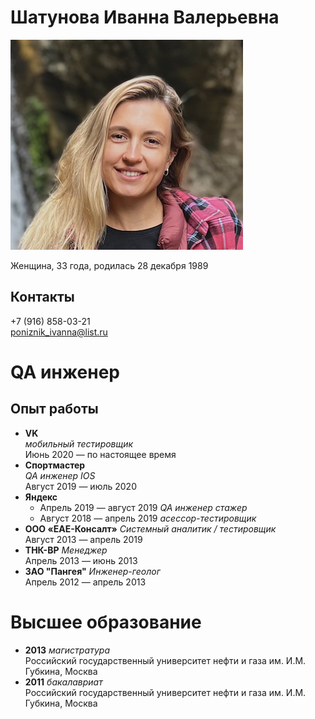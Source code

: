 # Шатунова Иванна Валерьевна

![photo](photo.png)

Женщина, 33 года, родилась 28 декабря 1989
## Контакты
+7 (916) 858-03-21 <br/>
poniznik_ivanna@list.ru
# QA инженер
## Опыт работы
- **VK**<br/> *мобильный тестировщик*<br/>
Июнь 2020 — по настоящее время 
- **Спортмастер**<br/> *QA инженер IOS*<br/>
Август 2019 — июль 2020 
- **Яндекс**<br/>
  - Апрель 2019 — август 2019 *QA инженер стажер*
  - Август 2018 — апрель 2019 *асессор-тестировщик*
- **OOO «ЕАЕ-Консалт»** *Системный аналитик / тестировщик*<br/>
  Август 2013 — апрель 2019 
- **ТНК-BP** *Менеджер*<br/>
  Апрель 2013 — июнь 2013 
- **ЗАО "Пангея"** *Инженер-геолог*<br/>
  Апрель 2012 — апрель 2013 

# Высшее образование
 - **2013** *магистратура*<br/> Российский государственный университет нефти и газа им. И.М. Губкина, Москва<br/> 
- **2011** *бакалавриат* <br/> Российский государственный университет нефти и газа им. И.М. Губкина, Москва<br/> 

